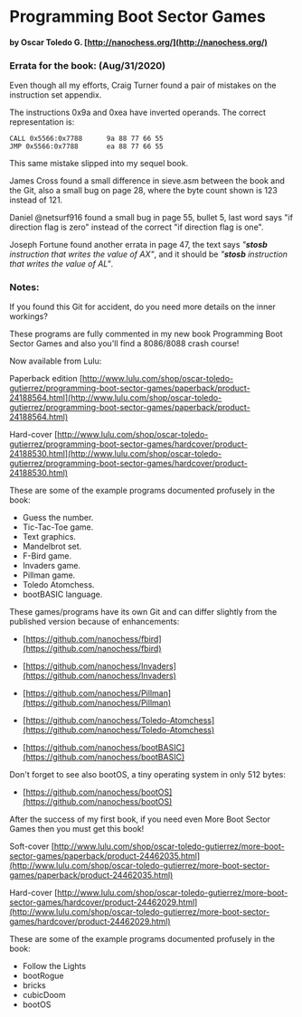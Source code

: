 # Programming Boot Sector Games
#### by Oscar Toledo G. [http://nanochess.org/](http://nanochess.org/)

### Errata for the book: (Aug/31/2020)

Even though all my efforts, Craig Turner found a pair of mistakes on the instruction set appendix.

The instructions 0x9a and 0xea have inverted operands. The correct representation is:

    CALL 0x5566:0x7788      9a 88 77 66 55
    JMP 0x5566:0x7788       ea 88 77 66 55

This same mistake slipped into my sequel book.

James Cross found a small difference in sieve.asm between the book and the Git, also a small bug on page 28, where the byte count shown is 123 instead of 121.

Daniel @netsurf916 found a small bug in page 55, bullet 5, last word says "if direction flag is zero" instead of the correct "if direction flag is one".

Joseph Fortune found another errata in page 47, the text says _"**stosb** instruction that writes the value of AX"_, and it should be _"**stosb** instruction that writes the value of AL"_.

### Notes:

If you found this Git for accident, do you need more details on the inner workings? 

These programs are fully commented in my new book Programming Boot Sector Games and
also you'll find a 8086/8088 crash course!

Now available from Lulu:

  Paperback edition 
    [http://www.lulu.com/shop/oscar-toledo-gutierrez/programming-boot-sector-games/paperback/product-24188564.html](http://www.lulu.com/shop/oscar-toledo-gutierrez/programming-boot-sector-games/paperback/product-24188564.html)

  Hard-cover
    [http://www.lulu.com/shop/oscar-toledo-gutierrez/programming-boot-sector-games/hardcover/product-24188530.html](http://www.lulu.com/shop/oscar-toledo-gutierrez/programming-boot-sector-games/hardcover/product-24188530.html)

These are some of the example programs documented profusely in the book:

  * Guess the number.
  * Tic-Tac-Toe game.
  * Text graphics.
  * Mandelbrot set.
  * F-Bird game.
  * Invaders game.
  * Pillman game.
  * Toledo Atomchess.
  * bootBASIC language.

These games/programs have its own Git and can differ slightly from the published version because of enhancements:

  * [https://github.com/nanochess/fbird](https://github.com/nanochess/fbird)
  
  * [https://github.com/nanochess/Invaders](https://github.com/nanochess/Invaders)
  
  * [https://github.com/nanochess/Pillman](https://github.com/nanochess/Pillman)
  
  * [https://github.com/nanochess/Toledo-Atomchess](https://github.com/nanochess/Toledo-Atomchess)
  
  * [https://github.com/nanochess/bootBASIC](https://github.com/nanochess/bootBASIC)
  
Don't forget to see also bootOS, a tiny operating system in only 512 bytes:

  * [https://github.com/nanochess/bootOS](https://github.com/nanochess/bootOS)

After the success of my first book, if you need even More Boot Sector Games then you must get this book!

  Soft-cover
    [http://www.lulu.com/shop/oscar-toledo-gutierrez/more-boot-sector-games/paperback/product-24462035.html](http://www.lulu.com/shop/oscar-toledo-gutierrez/more-boot-sector-games/paperback/product-24462035.html)

  Hard-cover
    [http://www.lulu.com/shop/oscar-toledo-gutierrez/more-boot-sector-games/hardcover/product-24462029.html](http://www.lulu.com/shop/oscar-toledo-gutierrez/more-boot-sector-games/hardcover/product-24462029.html)

These are some of the example programs documented profusely
in the book:

  * Follow the Lights
  * bootRogue
  * bricks
  * cubicDoom
  * bootOS
